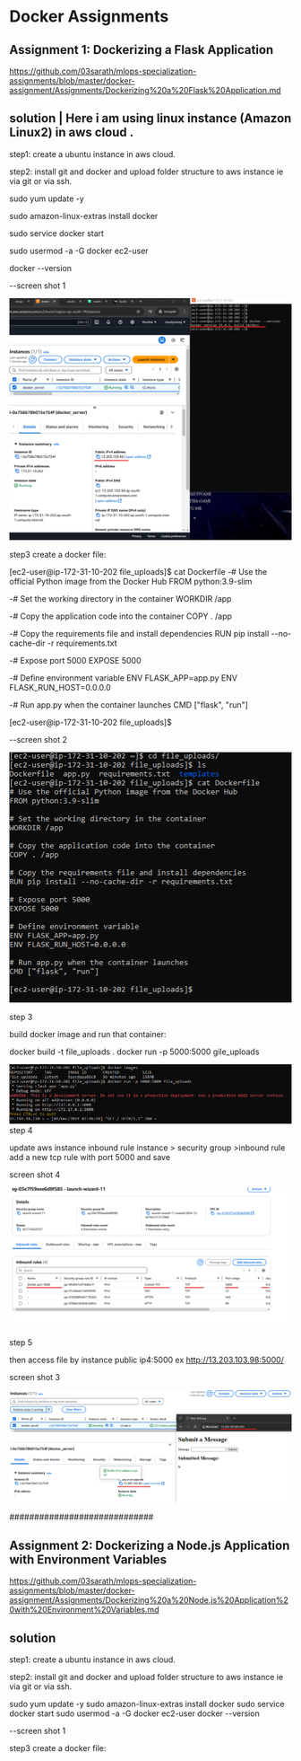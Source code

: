 
# Docker Assignments


## Assignment 1: Dockerizing a Flask Application

 https://github.com/03sarath/mlops-specialization-assignments/blob/master/docker-assignment/Assignments/Dockerizing%20a%20Flask%20Application.md

## solution | Here i am using linux instance (Amazon Linux2) in aws cloud .

step1: create a ubuntu instance in aws cloud.

step2: install git and docker and upload folder structure to aws instance ie via git or via ssh.

sudo yum update -y

sudo amazon-linux-extras install docker

sudo service docker start

sudo usermod -a -G docker ec2-user

docker --version

--screen shot 1 

![Docker Assignment Image](https://raw.githubusercontent.com/tripathimanoj/docker_assignments/main/dockerss1.png)

step3 create a docker file:

[ec2-user@ip-172-31-10-202 file_uploads]$ cat Dockerfile
-# Use the official Python image from the Docker Hub
FROM python:3.9-slim

-# Set the working directory in the container
WORKDIR /app

-# Copy the application code into the container
COPY . /app

-# Copy the requirements file and install dependencies
RUN pip install --no-cache-dir -r requirements.txt

-# Expose port 5000
EXPOSE 5000

-# Define environment variable
ENV FLASK_APP=app.py
ENV FLASK_RUN_HOST=0.0.0.0

-# Run app.py when the container launches
CMD ["flask", "run"]

[ec2-user@ip-172-31-10-202 file_uploads]$

--screen shot 2

![Docker Assignment Image](https://raw.githubusercontent.com/tripathimanoj/docker_assignments/main/dockerss2.png)

step 3

build docker image and run that container:

docker build -t file_uploads .
docker run -p 5000:5000 gile_uploads

![Docker Assignment Image](https://raw.githubusercontent.com/tripathimanoj/docker_assignments/main/docker0.png)
 step 4 

 update aws instance inbound rule instance > security group >inbound rule 
 add a new tcp rule with port 5000 and save 

screen shot 4

![Docker Assignment Image](https://raw.githubusercontent.com/tripathimanoj/docker_assignments/main/dockerss3.png)

step 5 

 then access file by instance public ip4:5000 ex http://13.203.103.98:5000/

 screen shot 3

![Docker Assignment Image](https://raw.githubusercontent.com/tripathimanoj/docker_assignments/main/dockerss4.png)

 

 #############################

 ## Assignment 2: Dockerizing a Node.js Application with Environment Variables

 https://github.com/03sarath/mlops-specialization-assignments/blob/master/docker-assignment/Assignments/Dockerizing%20a%20Node.js%20Application%20with%20Environment%20Variables.md

## solution

step1: create a ubuntu instance in aws cloud.

step2: install git and docker and upload folder structure to aws instance ie via git or via ssh.

sudo yum update -y
sudo amazon-linux-extras install docker
sudo service docker start
sudo usermod -a -G docker ec2-user
docker --version

--screen shot 1 

step3 create a docker file:
